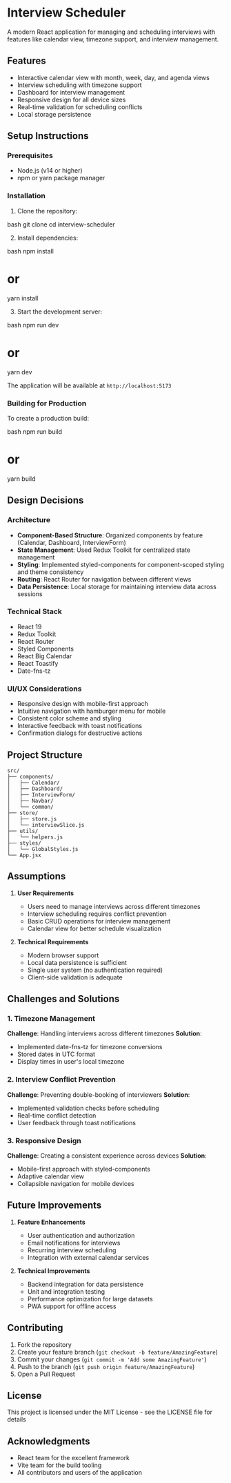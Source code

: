 # Interview Scheduler

A modern React application for managing and scheduling interviews with features like calendar view, timezone support, and interview management.

## Features

- Interactive calendar view with month, week, day, and agenda views
- Interview scheduling with timezone support
- Dashboard for interview management
- Responsive design for all device sizes
- Real-time validation for scheduling conflicts
- Local storage persistence

## Setup Instructions

### Prerequisites
- Node.js (v14 or higher)
- npm or yarn package manager

### Installation

1. Clone the repository:

bash
git clone <repository-url>
cd interview-scheduler

2. Install dependencies:

bash
npm install
# or
yarn install

3. Start the development server:

bash
npm run dev
# or
yarn dev

The application will be available at `http://localhost:5173`

### Building for Production

To create a production build:

bash
npm run build
# or
yarn build

## Design Decisions

### Architecture
- **Component-Based Structure**: Organized components by feature (Calendar, Dashboard, InterviewForm)
- **State Management**: Used Redux Toolkit for centralized state management
- **Styling**: Implemented styled-components for component-scoped styling and theme consistency
- **Routing**: React Router for navigation between different views
- **Data Persistence**: Local storage for maintaining interview data across sessions

### Technical Stack
- React 19
- Redux Toolkit
- React Router
- Styled Components
- React Big Calendar
- React Toastify
- Date-fns-tz

### UI/UX Considerations
- Responsive design with mobile-first approach
- Intuitive navigation with hamburger menu for mobile
- Consistent color scheme and styling
- Interactive feedback with toast notifications
- Confirmation dialogs for destructive actions

## Project Structure

```
src/
├── components/
│   ├── Calendar/
│   ├── Dashboard/
│   ├── InterviewForm/
│   ├── Navbar/
│   └── common/
├── store/
│   ├── store.js
│   └── interviewSlice.js
├── utils/
│   └── helpers.js
├── styles/
│   └── GlobalStyles.js
└── App.jsx
```

## Assumptions

1. **User Requirements**
   - Users need to manage interviews across different timezones
   - Interview scheduling requires conflict prevention
   - Basic CRUD operations for interview management
   - Calendar view for better schedule visualization

2. **Technical Requirements**
   - Modern browser support
   - Local data persistence is sufficient
   - Single user system (no authentication required)
   - Client-side validation is adequate

## Challenges and Solutions

### 1. Timezone Management
**Challenge**: Handling interviews across different timezones
**Solution**: 
- Implemented date-fns-tz for timezone conversions
- Stored dates in UTC format
- Display times in user's local timezone

### 2. Interview Conflict Prevention
**Challenge**: Preventing double-booking of interviewers
**Solution**: 
- Implemented validation checks before scheduling
- Real-time conflict detection
- User feedback through toast notifications

### 3. Responsive Design
**Challenge**: Creating a consistent experience across devices
**Solution**: 
- Mobile-first approach with styled-components
- Adaptive calendar view
- Collapsible navigation for mobile devices

## Future Improvements

1. **Feature Enhancements**
   - User authentication and authorization
   - Email notifications for interviews
   - Recurring interview scheduling
   - Integration with external calendar services

2. **Technical Improvements**
   - Backend integration for data persistence
   - Unit and integration testing
   - Performance optimization for large datasets
   - PWA support for offline access

## Contributing

1. Fork the repository
2. Create your feature branch (`git checkout -b feature/AmazingFeature`)
3. Commit your changes (`git commit -m 'Add some AmazingFeature'`)
4. Push to the branch (`git push origin feature/AmazingFeature`)
5. Open a Pull Request

## License

This project is licensed under the MIT License - see the LICENSE file for details

## Acknowledgments

- React team for the excellent framework
- Vite team for the build tooling
- All contributors and users of the application

